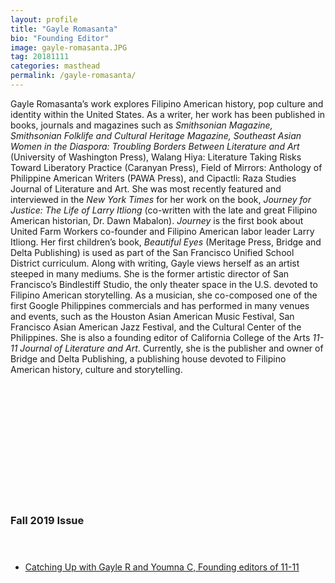 ```yaml
---
layout: profile
title: "Gayle Romasanta"
bio: "Founding Editor"
image: gayle-romasanta.JPG
tag: 20181111
categories: masthead
permalink: /gayle-romasanta/
---
```


Gayle Romasanta’s work explores Filipino American history, pop culture and identity within the United States. As a writer, her work has been published in books, journals and magazines such as <span style="font-style: italic;">Smithsonian Magazine, Smithsonian Folklife and Cultural Heritage Magazine, Southeast Asian Women in the Diaspora: Troubling Borders Between Literature and Art</span> (University of Washington Press), Walang Hiya: Literature Taking Risks Toward Liberatory Practice (Caranyan Press), Field of Mirrors: Anthology of Philippine American Writers (PAWA Press), and Cipactli: Raza Studies Journal of Literature and Art. She was most recently featured and interviewed in the <span style="font-style: italic;">New York Times</span> for her work on the book, <span style="font-style: italic;">Journey for Justice: The Life of Larry Itliong</span> (co-written with the late and great Filipino American historian, Dr. Dawn Mabalon). <span style="font-style: italic;">Journey</span> is the first book about United Farm Workers co-founder and Filipino American labor leader Larry Itliong. Her first children’s book, <span style="font-style: italic;">Beautiful Eyes</span> (Meritage Press, Bridge and Delta Publishing) is used as part of the San Francisco Unified School District curriculum. Along with writing, Gayle views herself as an artist steeped in many mediums. She is the former artistic director of San Francisco’s Bindlestiff Studio, the only theater space in the U.S. devoted to Filipino American storytelling. As a musician, she co-composed one of the first Google Philippines commercials and has performed in many venues and events, such as the Houston Asian American Music Festival, San Francisco Asian American Jazz Festival, and the Cultural Center of the Philippines. She is also a founding editor of California College of the Arts <span style="font-style: italic;">11-11 Journal of Literature and Art</span>. Currently, she is the publisher and owner of Bridge and Delta Publishing, a publishing house devoted to Filipino American history, culture and storytelling. 

<h3 style="padding: 5vh 0 1vh 0;">Fall 2019 Issue</h3>
<ul class="collection-list">
  <li><a href="{{site.baseurl}}/catching-up/">Catching Up with Gayle R and Youmna C, Founding editors of 11-11</a></li>
</ul>